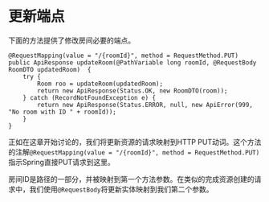 # 更新端点

下面的方法提供了修改房间必要的端点。

```
@RequestMapping(value = "/{roomId}", method = RequestMethod.PUT) 
public ApiResponse updateRoom(@PathVariable long roomId, @RequestBody RoomDTO updatedRoom)	{		
	try	{				
		Room roo = updateRoom(updatedRoom);				
		return new ApiResponse(Status.OK, new RoomDTO(room));		
	} catch (RecordNotFoundException e)	{				
		return new ApiResponse(Status.ERROR, null, new ApiError(999, "No room with ID " + roomId));		
	} 
} 
```

正如在这章开始讨论的，我们将更新资源的请求映射到HTTP PUT动词。这个方法的注解`@RequestMapping(value = "/{roomId}", method = RequestMethod.PUT)`指示Spring直接PUT请求到这里。

房间ID是路径的一部分，并被映射到第一个方法参数。在类似的完成资源创建的请求中，我们使用`@RequestBody`将更新实体映射到我们第二个参数。
